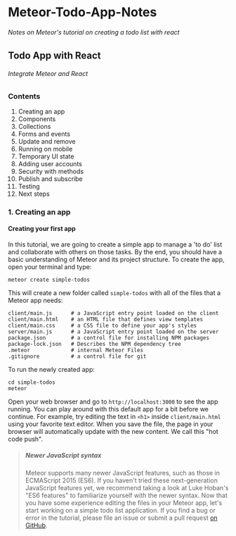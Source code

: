 # Meteor-Todo-App-Notes
###### Notes on Meteor's tutorial on creating a todo list with react

## Todo App with React
###### Integrate Meteor and React
### Contents
1. Creating an app
2. Components
3. Collections
4. Forms and events
5. Update and remove
6. Running on mobile
7. Temporary UI state
8. Adding user accounts
9. Security with methods
10. Publish and subscribe
11. Testing
12. Next steps
### 1. Creating an app
#### Creating your first app
In this tutorial, we are going to create a simple app to manage a 'to do' list and collaborate with others on those tasks. By the end, you should have a basic understanding of Meteor and its project structure.
To create the app, open your terminal and type:
```
meteor create simple-todos
```
This will create a new folder called ```simple-todos``` with all of the files that a Meteor app needs:
```
client/main.js      # a JavaScript entry point loaded on the client
client/main.html    # an HTML file that defines view templates
client/main.css     # a CSS file to define your app's styles
server/main.js      # a JavaScript entry point loaded on the server
package.json        # a control file for installing NPM packages
package-lock.json   # Describes the NPM dependency tree
.meteor             # internal Meteor Files
.gitignore          # a control file for git
```
To run the newly created app:
```
cd simple-todos
meteor
```
Open your web browser and go to ```http://localhost:3000``` to see the app running.
You can play around with this default app for a bit before we continue. For example, try editing the text in ```<h1>``` inside ```client/main.html``` using your favorite text editor. When you save the file, the page in your browser will automatically update with the new content. We call this "hot code push".
>##### Newer JavaScript syntax
>Meteor supports many newer JavaScript features, such as those in ECMAScript 2015 (ES6). If you haven't tried these next-generation JavaScript features yet, we recommend taking a look at Luke Hoban's "ES6 features" to familiarize yourself with the newer syntax.
Now that you have some experience editing the files in your Meteor app, let's start working on a simple todo list application. If you find a bug or error in the tutorial, please file an issue or submit a pull request [on GitHub](https://github.com/meteor/tutorials).
